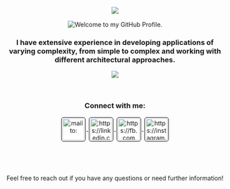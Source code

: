 <p align="center"><img src="https://git-profile-readme-banner.vercel.app/api/python?username=stefanprence20&txt=A%20Senior%20Full%20Stack%20Developer"></p>

<p align='center' style='margin: 16px 4px 8px;'>
    <img src="https://readme-typing-svg.herokuapp.com?font=Fira+Code&pause=1000&color=54A6FF&center=true&vCenter=true&multiline=true&width=710&height=70&lines=Welcome+to+my+GitHub+Profile" alt="Welcome to my GitHub Profile." />
</p>

<h3 align="center">I have extensive experience in developing applications of varying complexity, from simple to complex and working with different architectural approaches.</h4>
<p></p>
<p align="center">
    <a href="#">
        <img src="https://skillicons.dev/icons?i=php,laravel,symfony,nodejs,express,js,vue,nuxtjs,react,nextjs,jquery,alpinejs,tailwind,bootstrap,css,html,htmx,npm,pinia,less,figma,babel,ts,vuetify,webpack,yarn,gulp,mysql,postgres,mongodb,firebase,bash,bitbucket,git,github,gitlab,heroku,graphql,bots,sentry,ai,instagram,linkedin,phpstorm,vscode,nginx,postman,redis,linux,docker,kubernetes,aws,cloudflare,azure,gcp" />
    </a>
</p>

<br>
<h3 align='center'>Connect with me:</h3>
<p align='center' style='margin: 16px 4px 8px;'>
        <a href="mailto:stefan.prence@gmail.com" target="blank" rel="noreferrer">
            <img align="center" src="https://www.vectorlogo.zone/logos/gmail/gmail-icon.svg" alt="mailto:" height="50" width="50" style="background: #ffffff; border-radius: 5px; border: 1px solid #000000; margin: 0 2px; padding: 2px;" />
        </a>
        <a href="https://www.linkedin.com/in/stefan-pren%C3%A7e-760a40134/" target="blank" rel="noreferrer">
            <img align="center" src="https://www.vectorlogo.zone/logos/linkedin/linkedin-icon.svg" alt="https://linkedin.com" height="50" width="50" style="background: #ffffff; border-radius: 5px; border: 1px solid #000000; margin: 0 2px; padding: 2px;" />
        </a>
        <a href="https://www.facebook.com/stefan.prence" target="blank" rel="noreferrer">
            <img align="center" src="https://www.vectorlogo.zone/logos/facebook/facebook-official.svg" alt="https://fb.com" height="50" width="50" style="background: #ffffff; border-radius: 5px; border: 1px solid #000000; margin: 0 2px; padding: 2px;" />
        </a>
        <a href="https://www.instagram.com/stefan_prence/" target="blank" rel="noreferrer">
            <img align="center" src="https://www.vectorlogo.zone/logos/instagram/instagram-icon.svg" alt="https://instagram.com" height="50" width="50" style="background: #ffffff; border-radius: 5px; border: 1px solid #000000; margin: 0 2px; padding: 2px;" />
        </a>
</p>

<p align="center"><img src="https://user-images.githubusercontent.com/74038190/212750672-2f3f2b50-c84f-4ed8-a60a-849ae69ff9df.gif" alt="" /></p>
<br><br>
<p align='center'>Feel free to reach out if you have any questions or need further information!</p>
